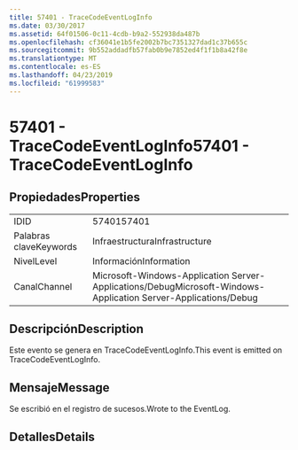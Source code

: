```yaml
---
title: 57401 - TraceCodeEventLogInfo
ms.date: 03/30/2017
ms.assetid: 64f01506-0c11-4cdb-b9a2-552938da487b
ms.openlocfilehash: cf36041e1b5fe2002b7bc7351327dad1c37b655c
ms.sourcegitcommit: 9b552addadfb57fab0b9e7852ed4f1f1b8a42f8e
ms.translationtype: MT
ms.contentlocale: es-ES
ms.lasthandoff: 04/23/2019
ms.locfileid: "61999583"
---
```

# <a name="57401---tracecodeeventloginfo"></a><span data-ttu-id="7ec3d-102">57401 - TraceCodeEventLogInfo</span><span class="sxs-lookup"><span data-stu-id="7ec3d-102">57401 - TraceCodeEventLogInfo</span></span>
## <a name="properties"></a><span data-ttu-id="7ec3d-103">Propiedades</span><span class="sxs-lookup"><span data-stu-id="7ec3d-103">Properties</span></span>  
  
|||  
|-|-|  
|<span data-ttu-id="7ec3d-104">ID</span><span class="sxs-lookup"><span data-stu-id="7ec3d-104">ID</span></span>|<span data-ttu-id="7ec3d-105">57401</span><span class="sxs-lookup"><span data-stu-id="7ec3d-105">57401</span></span>|  
|<span data-ttu-id="7ec3d-106">Palabras clave</span><span class="sxs-lookup"><span data-stu-id="7ec3d-106">Keywords</span></span>|<span data-ttu-id="7ec3d-107">Infraestructura</span><span class="sxs-lookup"><span data-stu-id="7ec3d-107">Infrastructure</span></span>|  
|<span data-ttu-id="7ec3d-108">Nivel</span><span class="sxs-lookup"><span data-stu-id="7ec3d-108">Level</span></span>|<span data-ttu-id="7ec3d-109">Información</span><span class="sxs-lookup"><span data-stu-id="7ec3d-109">Information</span></span>|  
|<span data-ttu-id="7ec3d-110">Canal</span><span class="sxs-lookup"><span data-stu-id="7ec3d-110">Channel</span></span>|<span data-ttu-id="7ec3d-111">Microsoft-Windows-Application Server-Applications/Debug</span><span class="sxs-lookup"><span data-stu-id="7ec3d-111">Microsoft-Windows-Application Server-Applications/Debug</span></span>|  
  
## <a name="description"></a><span data-ttu-id="7ec3d-112">Descripción</span><span class="sxs-lookup"><span data-stu-id="7ec3d-112">Description</span></span>  
 <span data-ttu-id="7ec3d-113">Este evento se genera en TraceCodeEventLogInfo.</span><span class="sxs-lookup"><span data-stu-id="7ec3d-113">This event is emitted on TraceCodeEventLogInfo.</span></span>  
  
## <a name="message"></a><span data-ttu-id="7ec3d-114">Mensaje</span><span class="sxs-lookup"><span data-stu-id="7ec3d-114">Message</span></span>  
 <span data-ttu-id="7ec3d-115">Se escribió en el registro de sucesos.</span><span class="sxs-lookup"><span data-stu-id="7ec3d-115">Wrote to the EventLog.</span></span>  
  
## <a name="details"></a><span data-ttu-id="7ec3d-116">Detalles</span><span class="sxs-lookup"><span data-stu-id="7ec3d-116">Details</span></span>
